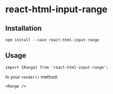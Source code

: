 # react-html-input-range

## Installation

    npm install --save react-html-input-range
    
## Usage

    import {Range} from 'react-html-input-range';

In your `render()` method:

    <Range />
